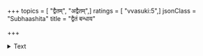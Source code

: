 +++
topics = [ "द्वैतम्", "अद्वैतम्",]
ratings = [ "vvasuki:5",]
jsonClass = "Subhaashita"
title = "द्वैतं बन्धाय"

+++

<details><summary>Text</summary>

द्वैतं बन्धाय मोक्षात्प्राक् प्राप्ते बोधे मनीषया।  
भक्त्यर्थं कल्पितं द्वैतमद्वैतादपि सुन्दरम्॥
</details>
